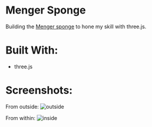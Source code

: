 # Menger Sponge

Building the [Menger sponge](https://en.wikipedia.org/wiki/Menger_sponge) to hone my skill with three.js.

# Built With:
- three.js

# Screenshots:
From outside:
![outside](https://user-images.githubusercontent.com/29472568/36346150-defec1d2-13fe-11e8-97ab-b21cb893a46a.png)

From within:
![inside](https://user-images.githubusercontent.com/29472568/36346157-06dd9200-13ff-11e8-8519-5fedddb192c1.png)
